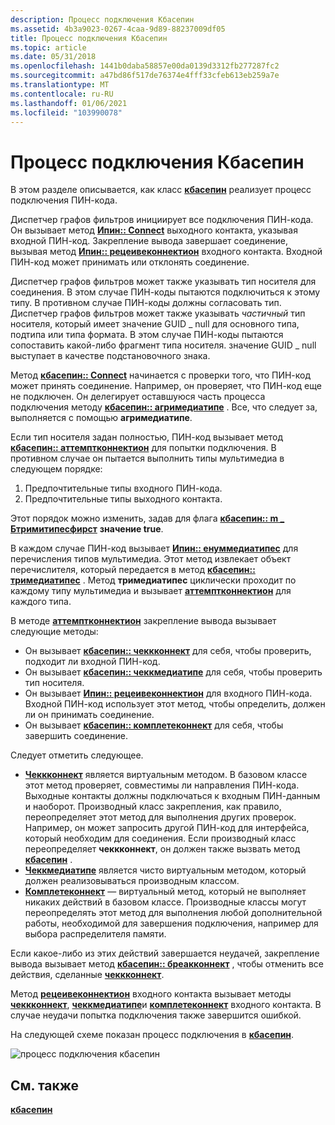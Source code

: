 ```yaml
---
description: Процесс подключения Кбасепин
ms.assetid: 4b3a9023-0267-4caa-9d89-88237009df05
title: Процесс подключения Кбасепин
ms.topic: article
ms.date: 05/31/2018
ms.openlocfilehash: 1441b0daba58857e00da0139d3312fb277287fc2
ms.sourcegitcommit: a47bd86f517de76374e4fff33cfeb613eb259a7e
ms.translationtype: MT
ms.contentlocale: ru-RU
ms.lasthandoff: 01/06/2021
ms.locfileid: "103990078"
---
```

# <a name="cbasepin-connection-process"></a>Процесс подключения Кбасепин

В этом разделе описывается, как класс [**кбасепин**](cbasepin.md) реализует процесс подключения ПИН-кода.

Диспетчер графов фильтров инициирует все подключения ПИН-кода. Он вызывает метод [**Ипин:: Connect**](/windows/desktop/api/Strmif/nf-strmif-ipin-connect) выходного контакта, указывая входной ПИН-код. Закрепление вывода завершает соединение, вызывая метод [**Ипин:: рецеивеконнектион**](/windows/desktop/api/Strmif/nf-strmif-ipin-receiveconnection) входного контакта. Входной ПИН-код может принимать или отклонять соединение.

Диспетчер графов фильтров может также указывать тип носителя для соединения. В этом случае ПИН-коды пытаются подключиться к этому типу. В противном случае ПИН-коды должны согласовать тип. Диспетчер графов фильтров может также указывать *частичный* тип носителя, который имеет значение GUID \_ null для основного типа, подтипа или типа формата. В этом случае ПИН-коды пытаются сопоставить какой-либо фрагмент типа носителя. значение GUID \_ null выступает в качестве подстановочного знака.

Метод [**кбасепин:: Connect**](cbasepin-connect.md) начинается с проверки того, что ПИН-код может принять соединение. Например, он проверяет, что ПИН-код еще не подключен. Он делегирует оставшуюся часть процесса подключения методу [**кбасепин:: агримедиатипе**](cbasepin-agreemediatype.md) . Все, что следует за, выполняется с помощью **агримедиатипе**.

Если тип носителя задан полностью, ПИН-код вызывает метод [**кбасепин:: аттемптконнектион**](cbasepin-attemptconnection.md) для попытки подключения. В противном случае он пытается выполнить типы мультимедиа в следующем порядке:

1.  Предпочтительные типы входного ПИН-кода.
2.  Предпочтительные типы выходного контакта.

Этот порядок можно изменить, задав для флага [**кбасепин:: m \_ Бтримитипесфирст**](cbasepin-m-btrymytypesfirst.md) **значение true**.

В каждом случае ПИН-код вызывает [**Ипин:: енуммедиатипес**](/windows/desktop/api/Strmif/nf-strmif-ipin-enummediatypes) для перечисления типов мультимедиа. Этот метод извлекает объект перечислителя, который передается в метод [**кбасепин:: тримедиатипес**](cbasepin-trymediatypes.md) . Метод **тримедиатипес** циклически проходит по каждому типу мультимедиа и вызывает [**аттемптконнектион**](cbasepin-attemptconnection.md) для каждого типа.

В методе [**аттемптконнектион**](cbasepin-attemptconnection.md) закрепление вывода вызывает следующие методы:

-   Он вызывает [**кбасепин:: чеккконнект**](cbasepin-checkconnect.md) для себя, чтобы проверить, подходит ли входной ПИН-код.
-   Он вызывает [**кбасепин:: чеккмедиатипе**](cbasepin-checkmediatype.md) для себя, чтобы проверить тип носителя.
-   Он вызывает [**Ипин:: рецеивеконнектион**](/windows/desktop/api/Strmif/nf-strmif-ipin-receiveconnection) для входного ПИН-кода. Входной ПИН-код использует этот метод, чтобы определить, должен ли он принимать соединение.
-   Он вызывает [**кбасепин:: комплетеконнект**](cbasepin-completeconnect.md) для себя, чтобы завершить соединение.

Следует отметить следующее.

-   [**Чеккконнект**](cbasepin-checkconnect.md) является виртуальным методом. В базовом классе этот метод проверяет, совместимы ли направления ПИН-кода. Выходные контакты должны подключаться к входным ПИН-данным и наоборот. Производный класс закрепления, как правило, переопределяет этот метод для выполнения других проверок. Например, он может запросить другой ПИН-код для интерфейса, который необходим для соединения. Если производный класс переопределяет **чеккконнект**, он должен также вызвать метод [**кбасепин**](cbasepin.md) .
-   [**Чеккмедиатипе**](cbasepin-checkmediatype.md) является чисто виртуальным методом, который должен реализовываться производным классом.
-   [**Комплетеконнект**](cbasepin-completeconnect.md) — виртуальный метод, который не выполняет никаких действий в базовом классе. Производные классы могут переопределять этот метод для выполнения любой дополнительной работы, необходимой для завершения подключения, например для выбора распределителя памяти.

Если какое-либо из этих действий завершается неудачей, закрепление вывода вызывает метод [**кбасепин:: бреакконнект**](cbasepin-breakconnect.md) , чтобы отменить все действия, сделанные [**чеккконнект**](cbasepin-checkconnect.md).

Метод [**рецеивеконнектион**](cbasepin-receiveconnection.md) входного контакта вызывает методы [**чеккконнект**](cbasepin-checkconnect.md), [**чеккмедиатипе**](cbasepin-checkmediatype.md)и [**комплетеконнект**](cbasepin-completeconnect.md) входного контакта. В случае неудачи попытка подключения также завершится ошибкой.

На следующей схеме показан процесс подключения в [**кбасепин**](cbasepin.md).

![процесс подключения кбасепин](images/cbasepin-connect.png)

## <a name="related-topics"></a>См. также

<dl> <dt>

[**кбасепин**](cbasepin.md)
</dt> </dl>

 

 



